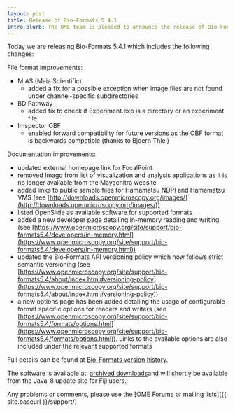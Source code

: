 ```yaml
---
layout: post
title: Release of Bio-Formats 5.4.1
intro-blurb: The OME team is pleased to announce the release of Bio-Formats 5.4.1
---
```

Today we are releasing Bio-Formats 5.4.1 which includes the following changes:

File format improvements:

* MIAS (Maia Scientific)
    * added a fix for a possible exception when image files are not found under channel-specific subdirectories
* BD Pathway
    * added fix to check if Experiment.exp is a directory or an experiment file
* Imspector OBF
    * enabled forward compatibility for future versions as the OBF format is backwards compatible (thanks to Bjoern Thiel)

Documentation improvements:

* updated external homepage link for FocalPoint
* removed Imago from list of visualization and analysis applications as it is no longer available from the Mayachitra website
* added links to public sample files for Hamamatsu NDPI and Hamamatsu VMS (see [http://downloads.openmicroscopy.org/images/](http://downloads.openmicroscopy.org/images/))
* listed OpenSlide as available software for supported formats
* added a new developer page detailing in-memory reading and writing (see [https://www.openmicroscopy.org/site/support/bio-formats5.4/developers/in-memory.html](https://www.openmicroscopy.org/site/support/bio-formats5.4/developers/in-memory.html))
* updated the Bio-Formats API versioning policy which now follows strict semantic versioning (see [https://www.openmicroscopy.org/site/support/bio-formats5.4/about/index.html#versioning-policy](https://www.openmicroscopy.org/site/support/bio-formats5.4/about/index.html#versioning-policy))
* a new options page has been added detailing the usage of configurable format specific options for readers and writers (see [https://www.openmicroscopy.org/site/support/bio-formats5.4/formats/options.html](https://www.openmicroscopy.org/site/support/bio-formats5.4/formats/options.html)). Links to the available options are also included under the relevant supported formats

Full details can be found at [Bio-Formats version history](http://www.openmicroscopy.org/site/support/bio-formats5.4/about/whats-new.html).

The software is available at: [archived downloads](http://downloads.openmicroscopy.org/bio-formats/5.4.1)and will shortly be available from the Java-8 update site for Fiji users.

Any problems or comments, please use the [OME Forums or mailing lists]({{ site.baseurl }}/support/)

